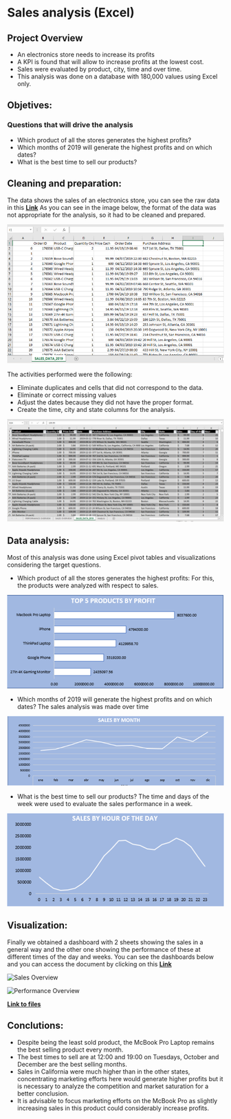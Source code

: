 # Sales analysis (Excel)

## Project Overview
- An electronics store needs to increase its profits
- A KPI is found that will allow to increase profits at the lowest cost.
- Sales were evaluated by product, city, time and over time.
- This analysis was done on a database with 180,000 values using Excel only.

## Objetives:
### Questions that will drive the analysis
- Which product of all the stores generates the highest profits?
- Which months of 2019 will generate the highest profits and on which dates?
- What is the best time to sell our products?

## Cleaning and preparation:
The data shows the sales of an electronics store, you can see the raw data in this **[Link](https://github.com/As2909/Projects/blob/main/Excel%20-%20Sales%20Analysis/Files/SALES_DATA_2019.csv)**
As you can see in the image below, the format of the data was not appropriate for the analysis, so it had to be cleaned and prepared. 

![Raw Data](Files/Raw_data.PNG)

The activities performed were the following:
- Eliminate duplicates and cells that did not correspond to the data.
- Eliminate or correct missing values
- Adjust the dates because they did not have the proper format.
- Create the time, city and state columns for the analysis.

![Cleaned Data](Files/Cleaned_data.PNG)

## Data analysis:
Most of this analysis was done using Excel pivot tables and visualizations considering the target questions.

- Which product of all the stores generates the highest profits: For this, the products were analyzed with respect to sales.

![Top products](Files/Top_5_products.PNG)

- Which months of 2019 will generate the highest profits and on which dates? The sales analysis was made over time

![Sales by Month](Files/Sales_by_Month.PNG)

- What is the best time to sell our products? The time and days of the week were used to evaluate the sales performance in a week.

![Sales by Hour](Files/Sales_by_Hour.PNG)

## Visualization:
Finally we obtained a dashboard with 2 sheets showing the sales in a general way and the other one showing the performance of these at different times of the day and weeks. 
You can see the dashboards below and you can access the document by clicking on this **[Link](https://github.com/Roberto121c/Excel/tree/main/Files)**

![Sales Overview](images/Sales_overview.PNG)

![Performance Overview](images/Performance_Overview.PNG)

**[Link to files](https://github.com/Roberto121c/Excel/tree/main/Files)**

## Conclutions:
- Despite being the least sold product, the McBook Pro Laptop remains the best selling product every month.
- The best times to sell are at 12:00 and 19:00 on Tuesdays, October and December are the best selling months.
- Sales in California were much higher than in the other states, concentrating marketing efforts here would generate higher profits but it is necessary to analyze the competition and market saturation for a better conclusion.
- It is advisable to focus marketing efforts on the McBook Pro as slightly increasing sales in this product could considerably increase profits.

